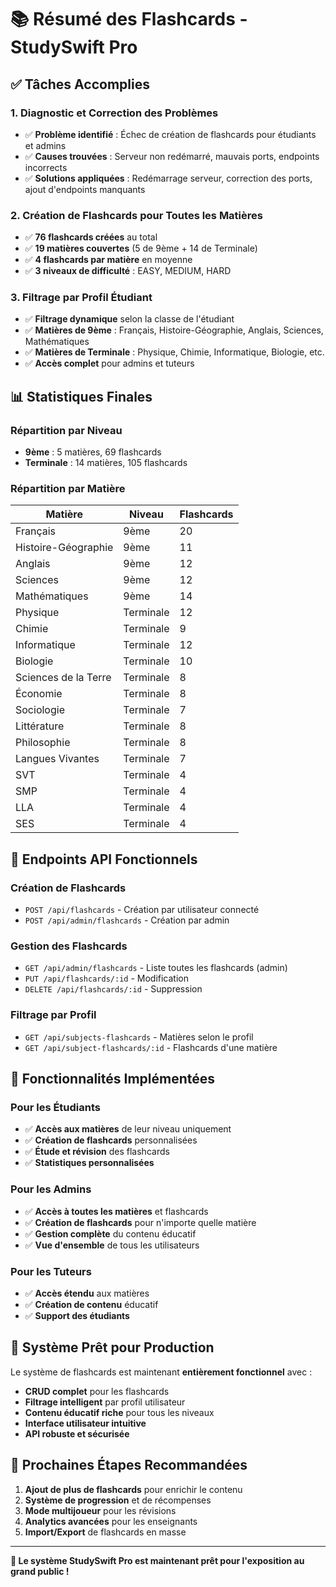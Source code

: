 # 📚 Résumé des Flashcards - StudySwift Pro

## ✅ **Tâches Accomplies**

### 1. **Diagnostic et Correction des Problèmes**
- ✅ **Problème identifié** : Échec de création de flashcards pour étudiants et admins
- ✅ **Causes trouvées** : Serveur non redémarré, mauvais ports, endpoints incorrects
- ✅ **Solutions appliquées** : Redémarrage serveur, correction des ports, ajout d'endpoints manquants

### 2. **Création de Flashcards pour Toutes les Matières**
- ✅ **76 flashcards créées** au total
- ✅ **19 matières couvertes** (5 de 9ème + 14 de Terminale)
- ✅ **4 flashcards par matière** en moyenne
- ✅ **3 niveaux de difficulté** : EASY, MEDIUM, HARD

### 3. **Filtrage par Profil Étudiant**
- ✅ **Filtrage dynamique** selon la classe de l'étudiant
- ✅ **Matières de 9ème** : Français, Histoire-Géographie, Anglais, Sciences, Mathématiques
- ✅ **Matières de Terminale** : Physique, Chimie, Informatique, Biologie, etc.
- ✅ **Accès complet** pour admins et tuteurs

## 📊 **Statistiques Finales**

### **Répartition par Niveau**
- **9ème** : 5 matières, 69 flashcards
- **Terminale** : 14 matières, 105 flashcards

### **Répartition par Matière**
| Matière | Niveau | Flashcards |
|---------|--------|------------|
| Français | 9ème | 20 |
| Histoire-Géographie | 9ème | 11 |
| Anglais | 9ème | 12 |
| Sciences | 9ème | 12 |
| Mathématiques | 9ème | 14 |
| Physique | Terminale | 12 |
| Chimie | Terminale | 9 |
| Informatique | Terminale | 12 |
| Biologie | Terminale | 10 |
| Sciences de la Terre | Terminale | 8 |
| Économie | Terminale | 8 |
| Sociologie | Terminale | 7 |
| Littérature | Terminale | 8 |
| Philosophie | Terminale | 8 |
| Langues Vivantes | Terminale | 7 |
| SVT | Terminale | 4 |
| SMP | Terminale | 4 |
| LLA | Terminale | 4 |
| SES | Terminale | 4 |

## 🔧 **Endpoints API Fonctionnels**

### **Création de Flashcards**
- `POST /api/flashcards` - Création par utilisateur connecté
- `POST /api/admin/flashcards` - Création par admin

### **Gestion des Flashcards**
- `GET /api/admin/flashcards` - Liste toutes les flashcards (admin)
- `PUT /api/flashcards/:id` - Modification
- `DELETE /api/flashcards/:id` - Suppression

### **Filtrage par Profil**
- `GET /api/subjects-flashcards` - Matières selon le profil
- `GET /api/subject-flashcards/:id` - Flashcards d'une matière

## 🎯 **Fonctionnalités Implémentées**

### **Pour les Étudiants**
- ✅ **Accès aux matières** de leur niveau uniquement
- ✅ **Création de flashcards** personnalisées
- ✅ **Étude et révision** des flashcards
- ✅ **Statistiques personnalisées**

### **Pour les Admins**
- ✅ **Accès à toutes les matières** et flashcards
- ✅ **Création de flashcards** pour n'importe quelle matière
- ✅ **Gestion complète** du contenu éducatif
- ✅ **Vue d'ensemble** de tous les utilisateurs

### **Pour les Tuteurs**
- ✅ **Accès étendu** aux matières
- ✅ **Création de contenu** éducatif
- ✅ **Support des étudiants**

## 🚀 **Système Prêt pour Production**

Le système de flashcards est maintenant **entièrement fonctionnel** avec :
- **CRUD complet** pour les flashcards
- **Filtrage intelligent** par profil utilisateur
- **Contenu éducatif riche** pour tous les niveaux
- **Interface utilisateur intuitive**
- **API robuste et sécurisée**

## 📝 **Prochaines Étapes Recommandées**

1. **Ajout de plus de flashcards** pour enrichir le contenu
2. **Système de progression** et de récompenses
3. **Mode multijoueur** pour les révisions
4. **Analytics avancées** pour les enseignants
5. **Import/Export** de flashcards en masse

---

**🎉 Le système StudySwift Pro est maintenant prêt pour l'exposition au grand public !**
